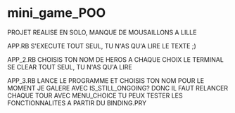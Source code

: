 # mini_game_POO

PROJET REALISE EN SOLO, MANQUE DE MOUSAILLONS A LILLE

APP.RB S'EXECUTE TOUT SEUL, TU N'AS QU'A LIRE LE TEXTE ;)

APP_2.RB
CHOISIS TON NOM DE HEROS
A CHAQUE CHOIX LE TERMINAL SE CLEAR TOUT SEUL, TU N'AS QU'A LIRE

APP_3.RB 
LANCE LE PROGRAMME ET CHOISIS TON NOM 
POUR LE MOMENT JE GALERE AVEC IS_STILL_ONGOING? DONC IL FAUT RELANCER CHAQUE TOUR AVEC MENU_CHOICE
TU PEUX TESTER LES FONCTIONNALITES A PARTIR DU BINDING.PRY
